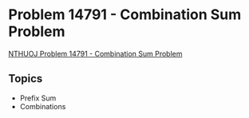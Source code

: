 # Problem 14791 - Combination Sum Problem
[NTHUOJ Problem 14791 - Combination Sum Problem](https://acm.cs.nthu.edu.tw/problem/14791/)


## Topics
- Prefix Sum
- Combinations